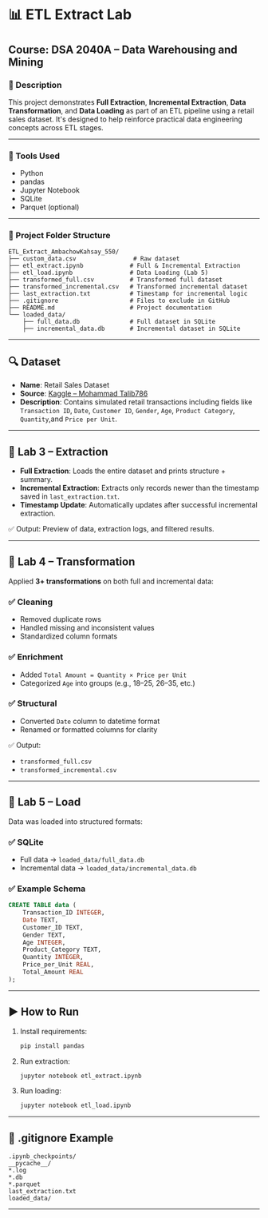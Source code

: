 # 📊 ETL Extract Lab

**Course**: DSA 2040A – Data Warehousing and Mining
---

### 📘 Description

This project demonstrates **Full Extraction**, **Incremental Extraction**, **Data Transformation**, and **Data Loading** as part of an ETL pipeline using a retail sales dataset. It's designed to help reinforce practical data engineering concepts across ETL stages.

---

### 🔧 Tools Used

* Python
* pandas
* Jupyter Notebook
* SQLite
* Parquet (optional)

---

### 📁 Project Folder Structure

```
ETL_Extract_AmbachowKahsay_550/
├── custom_data.csv                # Raw dataset
├── etl_extract.ipynb             # Full & Incremental Extraction
├── etl_load.ipynb                # Data Loading (Lab 5)
├── transformed_full.csv          # Transformed full dataset
├── transformed_incremental.csv   # Transformed incremental dataset
├── last_extraction.txt           # Timestamp for incremental logic
├── .gitignore                    # Files to exclude in GitHub
├── README.md                     # Project documentation
└── loaded_data/
    ├── full_data.db              # Full dataset in SQLite
    ├── incremental_data.db       # Incremental dataset in SQLite
```

---

## 🔍 Dataset

* **Name**: Retail Sales Dataset
* **Source**: [Kaggle – Mohammad Talib786](https://www.kaggle.com/datasets/mohammadtalib786/retail-sales-dataset)
* **Description**: Contains simulated retail transactions including fields like `Transaction ID`, `Date`, `Customer ID`, `Gender`, `Age`, `Product Category`, `Quantity`,and  `Price per Unit`.

---

## 🔄 Lab 3 – Extraction

* **Full Extraction**: Loads the entire dataset and prints structure + summary.
* **Incremental Extraction**: Extracts only records newer than the timestamp saved in `last_extraction.txt`.
* **Timestamp Update**: Automatically updates after successful incremental extraction.

️✅ Output: Preview of data, extraction logs, and filtered results.

---

## 🔁 Lab 4 – Transformation

Applied **3+ transformations** on both full and incremental data:

### ✅ Cleaning

* Removed duplicate rows
* Handled missing and inconsistent values
* Standardized column formats

### ✅ Enrichment

* Added `Total Amount = Quantity × Price per Unit`
* Categorized `Age` into groups (e.g., 18–25, 26–35, etc.)

### ✅ Structural

* Converted `Date` column to datetime format
* Renamed or formatted columns for clarity

️✅ Output:

* `transformed_full.csv`
* `transformed_incremental.csv`

---

## 📂 Lab 5 – Load

Data was loaded into structured formats:

### ✅ SQLite

* Full data → `loaded_data/full_data.db`
* Incremental data → `loaded_data/incremental_data.db`

### ✅ Example Schema

```sql
CREATE TABLE data (
    Transaction_ID INTEGER,
    Date TEXT,
    Customer_ID TEXT,
    Gender TEXT,
    Age INTEGER,
    Product_Category TEXT,
    Quantity INTEGER,
    Price_per_Unit REAL,
    Total_Amount REAL
);
```

---

## ▶️ How to Run

1. Install requirements:

   ```bash
   pip install pandas
   ```

2. Run extraction:

   ```bash
   jupyter notebook etl_extract.ipynb
   ```

3. Run loading:

   ```bash
   jupyter notebook etl_load.ipynb
   ```

---

## 📆 .gitignore Example

```
.ipynb_checkpoints/
__pycache__/
*.log
*.db
*.parquet
last_extraction.txt
loaded_data/
```

---
